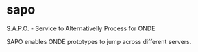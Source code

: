 # sapo
S.A.P.O. - Service to Alternativelly Process for ONDE 

SAPO enables ONDE prototypes to jump across different servers.
